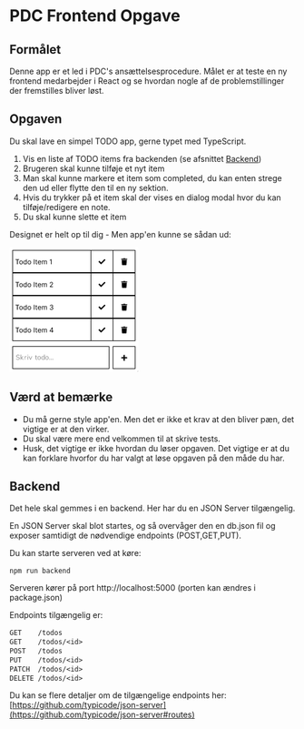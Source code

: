 # PDC Frontend Opgave

## Formålet

Denne app er et led i PDC's ansættelsesprocedure. Målet er at teste en ny frontend medarbejder i React og se hvordan nogle af de problemstillinger der fremstilles bliver løst.

## Opgaven

Du skal lave en simpel TODO app, gerne typet med TypeScript.

1. Vis en liste af TODO items fra backenden (se afsnittet [Backend](#backend))
2. Brugeren skal kunne tilføje et nyt item
3. Man skal kunne markere et item som completed, du kan enten strege den ud eller flytte den til en ny sektion.
4. Hvis du trykker på et item skal der vises en dialog modal hvor du kan tilføje/redigere en note.
5. Du skal kunne slette et item

Designet er helt op til dig - Men app'en kunne se sådan ud:

![Design Suggestion](./design-suggestion.png)

## Værd at bemærke

- Du må gerne style app'en. Men det er ikke et krav at den bliver pæn, det vigtige er at den virker.
- Du skal være mere end velkommen til at skrive tests.
- Husk, det vigtige er ikke hvordan du løser opgaven. Det vigtige er at du kan forklare hvorfor du har valgt at løse opgaven på den måde du har.

## Backend

Det hele skal gemmes i en backend. Her har du en JSON Server tilgængelig.

En JSON Server skal blot startes, og så overvåger den en db.json fil og exposer samtidigt de nødvendige endpoints (POST,GET,PUT).

Du kan starte serveren ved at køre:

```
npm run backend
```

Serveren kører på port http://localhost:5000 (porten kan ændres i package.json)

Endpoints tilgængelig er:

```
GET    /todos
GET    /todos/<id>
POST   /todos
PUT    /todos/<id>
PATCH  /todos/<id>
DELETE /todos/<id>
```

Du kan se flere detaljer om de tilgængelige endpoints her: [https://github.com/typicode/json-server](https://github.com/typicode/json-server#routes)
